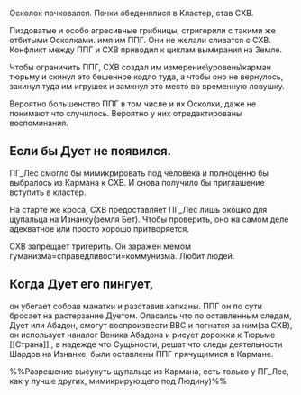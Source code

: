 Осколок почковался. Почки обеденялися в Кластер, став СХВ.

Пиздоватые и особо агресивные грибницы, стригерили с такими же отбитыми Осколками. имя им ППГ. Они не желали сливатся с СХВ. Конфликт между ППГ и СХВ приводил к циклам вымирания на Земле.

Чтобы ограничить ППГ, СХВ создал им измерение\уровень\карман тюрьму и скинул это бешенное кодло туда, а чтобы оно не вернулось, закинул туда им игрушек и замкнул это место во временную ловушку.

Вероятно большенство ППГ в том числе и их Осколки, даже не понимают что случилось. Вероятно у них отредактированы воспоминания.


## **Если бы Дует не появился.**

ПГ_Лес смогло бы мимикрировать под человека и полноценно бы выбралось из Кармана к СХВ. И снова получило бы приглашение вступить в кластер.

На старте же кроса, СХВ предоставляет ПГ_Лес лишь окошко для щупальца на Изнанку(земля Бет). Чтобы проверить, оно на самом деле адекватное или просто хорошо притворяется.

СХВ запрещает тригерить. Он заражен мемом гуманизма=справедливости=коммунизма. Любит людей.

## Когда Дует его пингует, 

он убегает собрав манатки и разставив капканы. ППГ он по сути бросает на растерзание Дуетом. Опасаясь что по оставленным следам, Дует или Абадон, смогут воспроизвести ВВС и погнатся за ним(за СХВ), он использует наналог Веника Абадона и рисует дорожки к Тюрьме [[Страна]] , в надежде что Сущьности, решат что следы деятельности Шардов на Изнанке,  были оставлены ППГ прячущимися в Кармане.

%%Разрешение высунуть щупальце из Кармана, есть только у ПГ_Лес, как у лучше других, мимикрирующего под Людину)%%